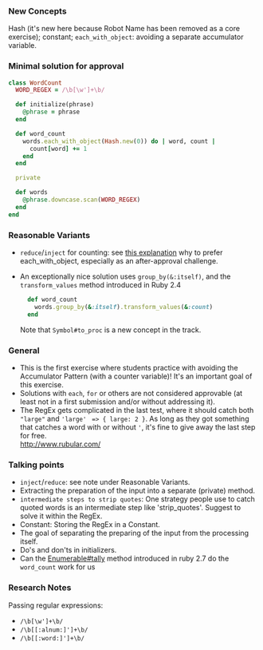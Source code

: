 ### New Concepts
Hash (it's new here because Robot Name has been removed as a core exercise); constant; `each_with_object`: avoiding a separate  accumulator variable.

### Minimal solution for approval
```ruby
class WordCount
  WORD_REGEX = /\b[\w']+\b/

  def initialize(phrase)
    @phrase = phrase
  end

  def word_count
    words.each_with_object(Hash.new(0)) do | word, count |
      count[word] += 1
    end
  end

  private

  def words
    @phrase.downcase.scan(WORD_REGEX)
  end
end

```

### Reasonable Variants
- `reduce`/`inject` for counting: see [this explanation](https://technology.customink.com/blog/2014/10/14/better-hash-injection-using-each-with-object/) why to prefer each_with_object, especially as an after-approval challenge. 

- An exceptionally nice solution uses `group_by(&:itself)`, and the `transform_values` method introduced in Ruby 2.4

  ```ruby
    def word_count
      words.group_by(&:itself).transform_values(&:count)  
    end
  ```
  Note that `Symbol#to_proc` is a new concept in the track. 
 

### General
- This is the first exercise where students practice with avoiding the Accumulator Pattern (with a counter variable)! It's an important goal of this exercise. 
- Solutions with `each`, `for` or others are not considered approvable (at least not in a first submission and/or without addressing it).
- The RegEx gets complicated in the last test, where it should catch both `"large"` and `'large'` ` => { large: 2 }`. 
As long as they got something that catches a word with or without `'`, it's fine to give away the last step for free.  
http://www.rubular.com/ 

### Talking points
- `inject`/`reduce`: see note under Reasonable Variants.
- Extracting the preparation of the input into a separate (private) method.
- `intermediate steps to strip quotes`: One strategy people use to catch quoted words is an intermediate step like 'strip_quotes'. Suggest to solve it within the RegEx. 
- Constant: Storing the RegEx in a Constant.
- The goal of separating the preparing of the input from the processing itself.
- Do's and don'ts in initializers.  
- Can the [Enumerable#tally](https://ruby-doc.org/core-2.7.2/Enumerable.html#method-i-tally) method introduced in ruby 2.7 do the `word_count` work for us 

### Research Notes 
Passing regular expressions:
- `/\b[\w']+\b/`
- `/\b[[:alnum:]']+\b/`
- `/\b[[:word:]']+\b/`


